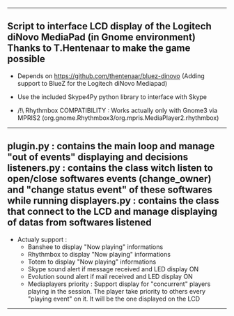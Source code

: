 ----------------------------------------------------------------------------------------------
 Script to interface LCD display of the Logitech diNovo MediaPad (in Gnome environment)
 Thanks to T.Hentenaar to make the game possible 
----------------------------------------------------------------------------------------------

 - Depends on https://github.com/thentenaar/bluez-dinovo
     (Adding support to BlueZ for the Logitech diNovo Mediapad)

 - Use the included Skype4Py python library to interface with Skype

 - /!\ Rhythmbox COMPATIBILITY : Works actually only with Gnome3 via MPRIS2
        (org.gnome.Rhythmbox3/org.mpris.MediaPlayer2.rhythmbox)

----------------------------------------------------------------------------------------------
 plugin.py       : contains the main loop and manage "out of events" displaying and decisions
 listeners.py    : contains the class witch listen to open/close softwares events (change_owner)
                   and "change status event" of these softwares while running
 displayers.py   : contains the class that connect to the LCD and manage displaying of datas
                   from softwares listened
----------------------------------------------------------------------------------------------
 - Actualy support : 
     - Banshee to display "Now playing" informations
     - Rhythmbox to display "Now playing" informations
     - Totem to display "Now playing" informations
     - Skype sound alert if message received and LED display ON
     - Evolution sound alert if mail received and LED display ON
     - Mediaplayers priority : Support display for "concurrent" players playing in the session.
       The player take priority to others every "playing event" on it. 
       It will be the one displayed on the LCD
----------------------------------------------------------------------------------------------
